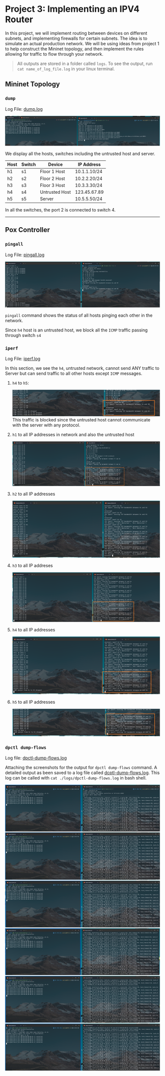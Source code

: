 # Project 3: Implementing an IPV4 Router

In this project, we will implement routing between devices on different subnets, and implementing firewalls for certain subnets. The idea is to simulate an actual production network. We will be using ideas from project 1 to help construct the Mininet topology, and then implement the rules allowing for traffic to flow through your
network.

> All outputs are stored in a folder called `logs`. To see the output, run `cat name_of_log_file.log` in your linux terminal.

## Mininet Topology

### `dump`

Log File: [dump.log](./logs/dump.log)

![Mininet Topology](./images/dump.png)

We display all the hosts, switches including the untrusted host and server. 


| Host | Switch | Device | IP Address |
| ---- | ------ | -----  | ---------  |
| h1   |   s1   | Floor 1 Host | 10.1.1.10/24 |
| h2   | s2     | Floor 2 Host | 10.2.2.20/24 |
| h3   |   s3   | Floor 3 Host | 10.3.3.30/24 |
| h4   |    s4  | Untrusted Host | 123.45.67.89 |
| h5   |    s5  | Server | 10.5.5.50/24 |


In all the switches, the port 2 is connected to switch 4.

---

## Pox Controller

### `pingall`

Log File: [pingall.log](./logs/pingall.log)

![PingAll](./images/pingall.png)

`pingall` command shows the status of all hosts pinging each other in the network. 

Since `h4` host is an untrusted host, we block all the `ICMP` traffic passing through switch `s4`


### `iperf`

Log File: [iperf.log](./logs/iperf.log)

In this section, we see the `h4`, untrusted network, cannot send ANY traffic to Server but can send traffic to all other hosts except `ICMP` messages.

1. `h4` to `h5`:

    ![iperf h4 to h5](./images/iperf_h4_to_h5.png)
    This traffic is blocked since the untrusted host cannot communicate with the server with any protocol.

2. `h1` to all IP addresses in network and also the untrusted host

    ![iperf from h1](./images/iperf_from_h1.png)

3. `h2` to all IP addresses

    ![iperf from h2](./images/iperf_from_h2.png)

4. `h3` to all IP addreses

    ![iperf from h3](./images/iperf_from_h3.png)

5. `h4` to all IP addresses

    ![iperf from h4](./images/iperf_from_h4.png)

6. `h5` to all IP addresses

    ![iperf from h5](./images/iperf_from_h5.png)


### `dpctl dump-flows`

Log file: [dpctl-dump-flows.log](./logs/dpctl-dump-flows.log)

Attaching the screenshots for the output for `dpctl dump-flows` command. A detailed output as been saved to a log file called [dcptl-dump-flows.log](./logs/dpctl-dump-flows.log). This log can be called with `cat ./logs/dpctl-dump-flows.log` in bash shell.

![dpctl dump flows](./images/dpctl_dump_flows_1.png)
![dpctl dump flows](./images/dpctl_dump_flows_2.png)
![dpctl dump flows](./images/dpctl_dump_flows_3.png)
![dpctl dump flows](./images/dpctl_dump_flows_4.png)
![dpctl dump flows](./images/dpctl_dump_flows_5.png)
![dpctl dump flows](./images/dpctl_dump_flows_6.png)
